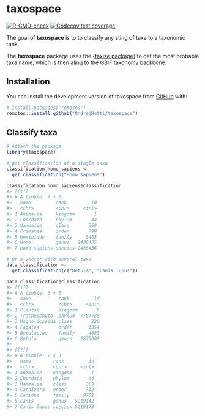 

# taxospace

<!-- badges: start -->

[![R-CMD-check](https://github.com/OndrejMottl/taxospace/actions/workflows/R-CMD-check.yaml/badge.svg)](https://github.com/OndrejMottl/taxospace/actions/workflows/R-CMD-check.yaml) [![Codecov test coverage](https://codecov.io/gh/OndrejMottl/taxospace/branch/main/graph/badge.svg)](https://app.codecov.io/gh/OndrejMottl/taxospace?branch=main) <!-- badges: end -->

The goal of **taxospace** is to to classify any sting of taxa to a taxonomic rank.

The **taxospace** package uses the {[taxize package](https://docs.ropensci.org/taxize/index.html)} to get the most probable taxa name, which is then aling to the GBIF taxonomy backbone.

## Installation

You can install the development version of taxospace from [GitHub](https://github.com/) with:

``` r
# install.packages("remotes")
remotes::install_github("OndrejMottl/taxospace")
```

## Classify taxa

``` r
# Attach the package
library(taxospace)

# get classification of a single taxa
classification_homo_sapiens <-
  get_classification("Homo sapiens")

classification_homo_sapiens$classification
#> [[1]]
#> # A tibble: 7 × 3
#>   name         rank         id
#>   <chr>        <chr>     <int>
#> 1 Animalia     kingdom       1
#> 2 Chordata     phylum       44
#> 3 Mammalia     class       359
#> 4 Primates     order       798
#> 5 Hominidae    family     5483
#> 6 Homo         genus   2436435
#> 7 Homo sapiens species 2436436

# Or a vector with several taxa
data_classification <-
  get_classification(c("Betula", "Canis lupus"))

data_classification$classification
#> [[1]]
#> # A tibble: 6 × 3
#>   name          rank         id
#>   <chr>         <chr>     <int>
#> 1 Plantae       kingdom       6
#> 2 Tracheophyta  phylum  7707728
#> 3 Magnoliopsida class       220
#> 4 Fagales       order      1354
#> 5 Betulaceae    family     4688
#> 6 Betula        genus   2875008
#> 
#> [[2]]
#> # A tibble: 7 × 3
#>   name        rank         id
#>   <chr>       <chr>     <int>
#> 1 Animalia    kingdom       1
#> 2 Chordata    phylum       44
#> 3 Mammalia    class       359
#> 4 Carnivora   order       732
#> 5 Canidae     family     9701
#> 6 Canis       genus   5219142
#> 7 Canis lupus species 5219173
```
